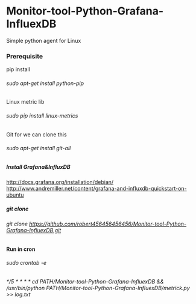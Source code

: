 # Monitor-tool-Python-Grafana-InfluexDB
Simple python agent for Linux  
### Prerequisite
pip install
###### sudo apt-get install python-pip
Linux metric lib
###### sudo pip install linux-metrics
Git for we can clone this
###### sudo apt-get install git-all
##### Install Grafana&InfluxDB
http://docs.grafana.org/installation/debian/
http://www.andremiller.net/content/grafana-and-influxdb-quickstart-on-ubuntu
##### git clone
###### git clone  https://github.com/robert456456456456/Monitor-tool-Python-Grafana-InfluexDB.git
#### Run in cron
###### sudo crontab -e
###### */5 * * * * cd  PATH/Monitor-tool-Python-Grafana-InfluexDB && /usr/bin/python PATH/Monitor-tool-Python-Grafana-InfluexDB/metrick.py >> log.txt
